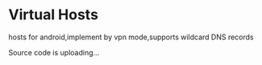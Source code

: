 # Virtual Hosts
hosts for android,implement by vpn mode,supports wildcard DNS records

Source code is uploading...
